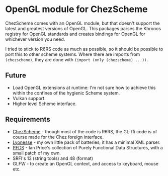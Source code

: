 OpenGL module for ChezScheme
============================

ChezScheme comes with an OpenGL module, but that doesn't support the latest
and greatest versions of OpenGL. This packages parses the Khronos registry 
for OpenGL standards and creates bindings for OpenGL for whichever version 
you need.

I tried to stick to R6RS code as much as possible, so it should be possible
to port this to other scheme systems. Where there are imports from `(chezscheme)`, they are done with `(import (only (chezscheme) ...))`.


## Future

* Load OpenGL extensions at runtime: I'm not sure how to achieve this 
  within the confines of the hygienic Scheme system.
* Vulkan support.
* Higher level Scheme interface.


## Requirements

* [ChezScheme](http://github.com/cisco/chezscheme/) - though most of the code is R6RS, 
  the GL-ffi code is of course made for the Chez foreign interface.
* [Lyonesse](http://github.com/jhidding/lyonesse/) - my own little pack of batteries; it has a minimal XML parser.
* [PFDS](http://github.com/jhidding/pfds/) - Ian Price's collection of Purely Functional Data Structures, with a small patch of my own.
* SRFI's 13 (string tools) and 48 (format)
* GLFW - to create an OpenGL context, and access to keyboard, mouse etc.

